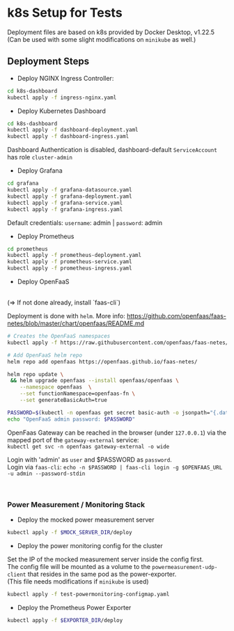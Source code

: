 # k8s Setup for Tests

Deployment files are based on k8s provided by Docker Desktop, v1.22.5<br>
(Can be used with some slight modifications on `minikube` as well.)

## Deployment Steps

- Deploy NGINX Ingress Controller:
```bash
cd k8s-dashboard
kubectl apply -f ingress-nginx.yaml
```

- Deploy Kubernetes Dashboard
```bash
cd k8s-dashboard
kubectl apply -f dashboard-deployment.yaml
kubectl apply -f dashboard-ingress.yaml
```
Dashboard Authentication is disabled, dashboard-default `ServiceAccount` has role `cluster-admin`

- Deploy Grafana
```bash
cd grafana
kubectl apply -f grafana-datasource.yaml
kubectl apply -f grafana-deployment.yaml
kubectl apply -f grafana-service.yaml
kubectl apply -f grafana-ingress.yaml
```
Default credentials: `username`: admin | `password`: admin

- Deploy Prometheus
```bash
cd prometheus
kubectl apply -f prometheus-deployment.yaml
kubectl apply -f prometheus-service.yaml
kubectl apply -f prometheus-ingress.yaml
```

- Deploy OpenFaaS
<br>
(=> If not done already, install `faas-cli`)<br>

Deployment is done with `helm`. More info: https://github.com/openfaas/faas-netes/blob/master/chart/openfaas/README.md

```bash
# Creates the OpenFaaS namespaces
kubectl apply -f https://raw.githubusercontent.com/openfaas/faas-netes/master/namespaces.yml

# Add OpenFaaS helm repo
helm repo add openfaas https://openfaas.github.io/faas-netes/

helm repo update \
 && helm upgrade openfaas --install openfaas/openfaas \
    --namespace openfaas  \
    --set functionNamespace=openfaas-fn \
    --set generateBasicAuth=true

PASSWORD=$(kubectl -n openfaas get secret basic-auth -o jsonpath="{.data.basic-auth-password}" | base64 --decode) && \
echo "OpenFaaS admin password: $PASSWORD"
```

OpenFaas Gateway can be reached in the browser (under `127.0.0.1`) via the mapped port of the `gateway-external` service:<br>
`kubectl get svc -n openfaas gateway-external -o wide`

Login with 'admin' as `user` and $PASSWORD as `password`.<br>
Login via `faas-cli`: `echo -n $PASSWORD | faas-cli login -g $OPENFAAS_URL -u admin --password-stdin`

<br>

### Power Measurement / Monitoring Stack
- Deploy the mocked power measurement server

```bash
kubectl apply -f $MOCK_SERVER_DIR/deploy
```

- Deploy the power monitoring config for the cluster

Set the IP of the mocked measurement server inside the config first.<br>
The config file will be mounted as a volume to the `powermeasurement-udp-client` that resides in the same pod as the power-exporter.<br>
(This file needs modifications if `minikube` is used)

```bash
kubectl apply -f test-powermonitoring-configmap.yaml
```

- Deploy the Prometheus Power Exporter
```bash
kubectl apply -f $EXPORTER_DIR/deploy
```

